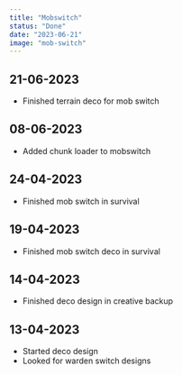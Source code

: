 ```yaml
---
title: "Mobswitch"
status: "Done"
date: "2023-06-21"
image: "mob-switch"
---
```


## 21-06-2023
- Finished terrain deco for mob switch

## 08-06-2023
- Added chunk loader to mobswitch

## 24-04-2023
- Finished mob switch in survival

## 19-04-2023
- Finished mob switch deco in survival

## 14-04-2023
- Finished deco design in creative backup

## 13-04-2023
- Started deco design
- Looked for warden switch designs
